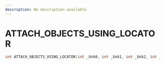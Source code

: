 ```yaml
---
description: No description available 
---
```


# ATTACH_OBJECTS_USING_LOCATOR

```cpp
int ATTACH_OBJECTS_USING_LOCATOR(int _Unk0, int _Unk1, int _Unk2, int _Unk3, int _Unk4);
```